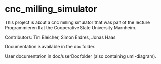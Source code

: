 # cnc_milling_simulator
This project is about a cnc milling simulator that was part of the lecture Programmieren II at the Cooperative State University Mannheim. 

Contributors: Tim Bleicher, Simon Endres, Jonas Haas

Documentation is available in the doc folder.

User documentation in doc/userDoc folder (also containing uml-diagram).
